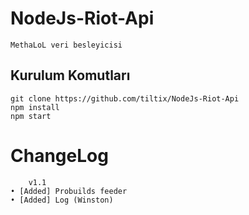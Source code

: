 # NodeJs-Riot-Api
    MethaLoL veri besleyicisi


## Kurulum Komutları

```
git clone https://github.com/tiltix/NodeJs-Riot-Api
npm install
npm start
```

# ChangeLog
        v1.1
    • [Added] Probuilds feeder
    • [Added] Log (Winston)